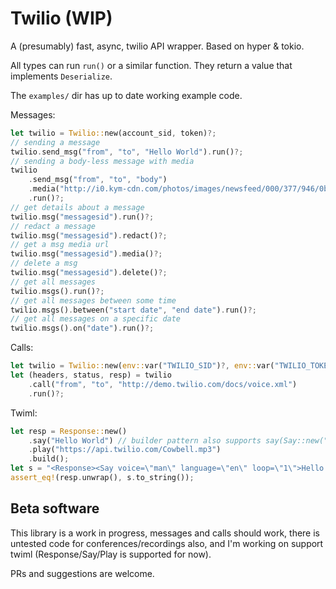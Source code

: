 # Twilio (WIP)

A (presumably) fast, async, twilio API wrapper. Based on hyper & tokio.

All types can run `run()` or a similar function. They return a value that implements `Deserialize`.

The `examples/` dir has up to date working example code.

Messages:

```rust
let twilio = Twilio::new(account_sid, token)?;
// sending a message
twilio.send_msg("from", "to", "Hello World").run()?;
// sending a body-less message with media
twilio
    .send_msg("from", "to", "body")
    .media("http://i0.kym-cdn.com/photos/images/newsfeed/000/377/946/0b9.jpg")
    .run()?;
// get details about a message
twilio.msg("messagesid").run()?;
// redact a message
twilio.msg("messagesid").redact()?;
// get a msg media url
twilio.msg("messagesid").media()?;
// delete a msg
twilio.msg("messagesid").delete()?;
// get all messages
twilio.msgs().run()?;
// get all messages between some time
twilio.msgs().between("start date", "end date").run()?;
// get all messages on a specific date
twilio.msgs().on("date").run()?;
```

Calls:

```rust
let twilio = Twilio::new(env::var("TWILIO_SID")?, env::var("TWILIO_TOKEN")?)?;
let (headers, status, resp) = twilio
    .call("from", "to", "http://demo.twilio.com/docs/voice.xml")
    .run()?;
```

Twiml:

```rust
let resp = Response::new()
    .say("Hello World") // builder pattern also supports say(Say::new("Hello World").lang("de")...)
    .play("https://api.twilio.com/Cowbell.mp3")
    .build();
let s = "<Response><Say voice=\"man\" language=\"en\" loop=\"1\">Hello World</Say><Play loop=\"1\">https://api.twilio.com/Cowbell.mp3</Play></Response>";
assert_eq!(resp.unwrap(), s.to_string());
```

## Beta software

This library is a work in progress, messages and calls should work, there is untested code for conferences/recordings also, and I'm working on support twiml (Response/Say/Play is supported for now).

PRs and suggestions are welcome.
